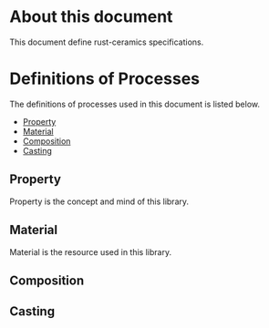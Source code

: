 # About this document
This document define rust-ceramics specifications.

# Definitions of Processes
The definitions of processes used in this document is listed below.

- [Property](#property)
- [Material](#material)
- [Composition](#composition)
- [Casting](#casting)

## <a name="property">Property
Property is the concept and mind of this library.

## <a name="material">Material
Material is the resource used in this library.

## <a name="composition">Composition
## <a name="casting">Casting

